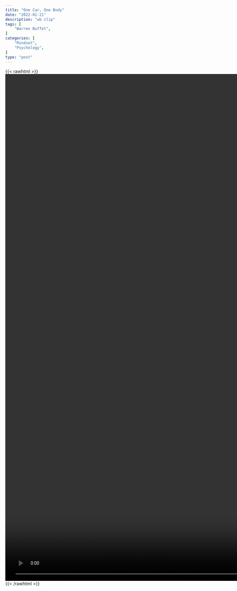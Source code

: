 ```yaml
---
title: "One Car, One Body"
date: "2022-01-21"
description: "wb clip"
tags: [
    "Warren Buffet",
]
categories: [
    "Mindset",
    "Psychology",
]
type: "post"
---
```

{{< rawhtml >}}
    <video style="height:40vh;width:auto" overflow="hidden" controls>
        <source src="https://clips.dev00ps.com/Warren%20Buffet/one_car.mp4" type="video/mp4"> 
    </video>
{{< /rawhtml >}}